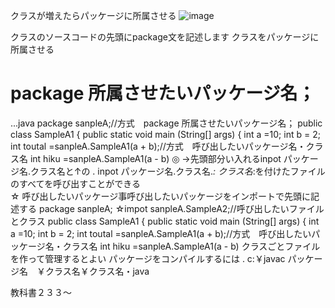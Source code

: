 クラスが増えたらパッケージに所属させる
![image](https://user-images.githubusercontent.com/112252165/187890979-d5bc509c-40df-47e7-914a-bacb52685bb0.png)

クラスのソースコードの先頭にpackage文を記述します
クラスをパッケージに所属させる
# package 所属させたいパッケージ名；
...java
package sanpleA;//方式　package 所属させたいパッケージ名；
public class SampleA1 {
 public static void main (String[] args) {
  int a =10; int b = 2;
  int toutal =sanpleA.SampleA1(a + b);//方式　呼び出したいパッケージ名・クラス名
  int hiku =sanpleA.SampleA1(a - b)
 ◎ →先頭部分い入れるinpot パッケージ名.クラス名と↑の
 . inpot パッケージ名.クラス名.*:
  クラス名*:を付けたファイルのすべてを呼び出すことができる  
 ☆ 呼び出したいパッケージ事呼び出したいパッケージをインポートで先頭に記述する
package sanpleA;
☆impot sanpleA.SampleA2;//呼び出したいファイル とクラス
public class SampleA1 {
 public static void main (String[] args) {
  int a =10; int b = 2;
  int toutal =sanpleA.SampleA1(a + b);//方式　呼び出したいパッケージ名・クラス名
  int hiku =sanpleA.SampleA1(a - b)
  クラスごとファイルを作って管理するとよい
  パッケージをコンパイルするには
  . c:￥javac パッケージ名　￥クラス名￥クラス名・java
  
  教科書２３３～
  
